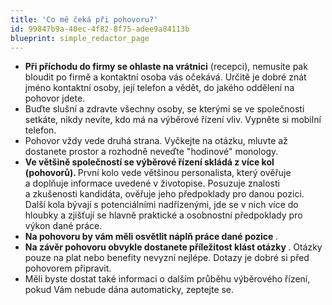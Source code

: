 ```yaml
---
title: 'Co mě čeká při pohovoru?'
id: 99847b9a-40ec-4f82-8f75-adee9a84113b
blueprint: simple_redactor_page
---
```

<ul>
	<li><strong>Při příchodu do firmy se ohlaste na vrátnici</strong> (recepci), nemusíte pak bloudit po firmě a&nbsp;kontaktní osoba vás očekává. Určitě je dobré znát jméno kontaktní osoby, její telefon a&nbsp;vědět, do jakého oddělení na pohovor jdete.</li>
	<li>Buďte slušní a zdravte všechny
     osoby, se kterými se ve společnosti setkáte, nikdy nevíte, kdo má na
     výběrové řízení vliv. Vypněte si mobilní telefon.
	<o:p></o:p></li>
	<li>Pohovor vždy vede druhá strana.
     Vyčkejte na otázku, mluvte až dostanete prostor a&nbsp;rozhodně neveďte
     "hodinové" monology.
	<o:p></o:p></li>
	<li><strong>Ve většině společností se
     výběrové řízení skládá z&nbsp;více kol (pohovorů).
	</strong> První kolo vede většinou
     personalista, který ověřuje a&nbsp;doplňuje informace uvedené v životopise.
     Posuzuje znalosti a&nbsp;zkušenosti kandidáta, ověřuje jeho předpoklady pro
     danou pozici. Další kola bývají s&nbsp;potenciálními nadřízenými, jde se v&nbsp;nich
     více do hloubky a&nbsp;zjišťují se hlavně praktické a osobnostní předpoklady
     pro výkon dané práce.
	<o:p></o:p></li>
	<li><strong>Na pohovoru by vám měli
     osvětlit náplň práce dané pozice
	</strong>.
	<o:p></o:p></li>
	<li><strong>Na závěr pohovoru obvykle
     dostanete příležitost klást otázky
	</strong>. Otázky pouze na plat nebo benefity
     nevyzní nejlépe. Dotazy je dobré si před pohovorem připravit.
	<o:p></o:p></li>
	<li>Měli byste dostat také
     informaci o dalším průběhu výběrového řízení, pokud Vám nebude dána
     automaticky, zeptejte se.
	</li>
</ul>